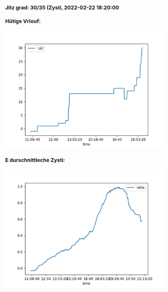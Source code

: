 ### Jitz grad: 30/35 (Zysti, 2022-02-22 18:20:00

### Hütige Vrlouf:
![Graph](Today.png)

### E durschnittleche Zysti:
![Graph](Zysti.png)